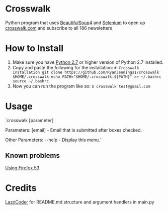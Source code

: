 # Crosswalk
  Python program that uses [BeautifulSoup4](https://www.crummy.com/software/BeautifulSoup/bs4/doc/) and [Selenium](http://selenium-python.readthedocs.io/) to open up [crosswalk.com](http://www.crosswalk.com/newsletters/) and subscribe to all 186 newsletters

# How to Install
  1. Make sure you have [Python 2.7](https://www.python.org/downloads/) or higher version of Python 2.7 installed.
  2. Copy and paste the following for the installation:
      `# Crosswalk Installation
       git clone https://github.com/RyanJennings1/crosswalk $HOME/.crosswalk
       echo PATH="$HOME/.crosswalk:${PATH}" >> ~/.bashrc
       source ~/.bashrc
      `
  3. Now you can run the program like so:
     `$ crosswalk test@gmail.com`

# Usage
  `crosswalk [parameter]

   Parameters:
     [email]	- Email that is submitted after boxes checked.

   Other Parameters:
     --help	- Display this menu.`

## Known problems
  [Using Firefox 53](https://github.com/mozilla/geckodriver/issues/659)

# Credits
[LazoCoder](https://github.com/LazoCoder/Pokemon-Terminal) for README.md structure and argument handlers in main.py
